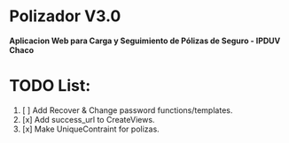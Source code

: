 # Polizador V3.0
**Aplicacion Web para Carga y Seguimiento de Pólizas de Seguro - IPDUV Chaco**

# TODO List: #

1. [ ] Add Recover & Change password functions/templates.
2. [x] Add success_url to CreateViews.
3. [x] Make UniqueContraint for polizas.